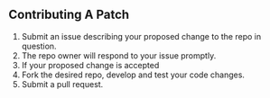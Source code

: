 ## Contributing A Patch

1. Submit an issue describing your proposed change to the repo in question.
1. The repo owner will respond to your issue promptly.
1. If your proposed change is accepted
1. Fork the desired repo, develop and test your code changes.
1. Submit a pull request.

